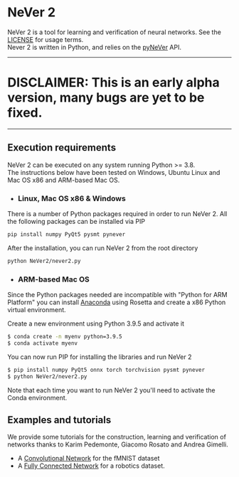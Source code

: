 # NeVer 2

NeVer 2 is a tool for learning and verification of neural networks. 
See the [LICENSE](https://github.com/NeVerTools/NeVer2/blob/main/LICENSE.txt) 
for usage terms. \
Never 2 is written in Python, and relies on the 
[pyNeVer](https://www.github.com/nevertools/pynever) API.

---

# DISCLAIMER: This is an early alpha version, many bugs are yet to be fixed.

---
## Execution requirements

NeVer 2 can be executed on any system running Python >= 3.8. \
The instructions below have been tested on Windows, 
Ubuntu Linux and Mac OS x86 and ARM-based Mac OS.

* ### Linux, Mac OS x86 & Windows
There is a number of Python packages required in order to
run NeVer 2. All the following packages can be installed
via PIP

```bash
pip install numpy PyQt5 pysmt pynever
```

After the installation, you can run NeVer 2 from the root directory

```bash
python NeVer2/never2.py
```

* ### ARM-based Mac OS

Since the Python packages needed are incompatible with "Python for ARM
Platform" you can install [Anaconda](https://www.anaconda.com/) using
Rosetta and create a x86 Python virtual environment.

Create a new environment using Python 3.9.5 and activate it

```bash
$ conda create -n myenv python=3.9.5
$ conda activate myenv
```

You can now run PIP for installing the libraries and run NeVer 2

```bash
$ pip install numpy PyQt5 onnx torch torchvision pysmt pynever
$ python NeVer2/never2.py
```

Note that each time you want to run NeVer 2 you'll need to activate 
the Conda environment.

## Examples and tutorials

We provide some tutorials for the construction, learning and 
verification of networks thanks to Karim Pedemonte, Giacomo Rosato
and Andrea Gimelli.

* A [Convolutional Network](https://nevertools.github.io/tutorial_fmnist.html)
for the fMNIST dataset
* A [Fully Connected Network](https://nevertools.github.io/tutorial_james.html) 
for a robotics dataset.

